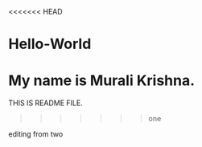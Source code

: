 <<<<<<< HEAD
# Hello-World
My name is Murali Krishna.
=======







THIS IS README FILE.
>>>>>>> one



editing from two
